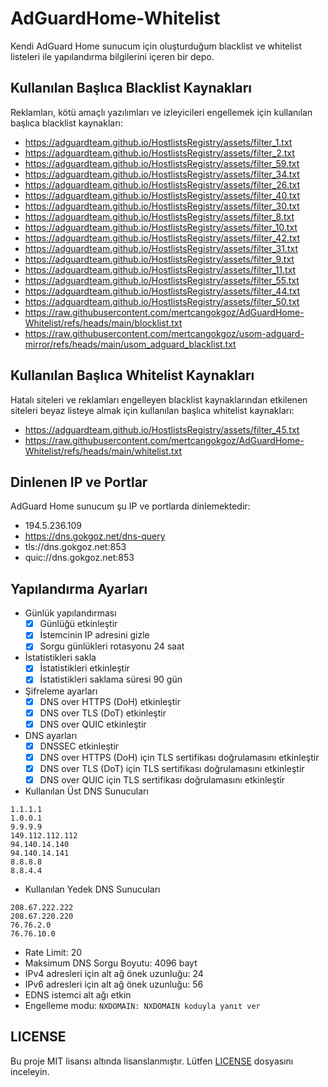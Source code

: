 # AdGuardHome-Whitelist

Kendi AdGuard Home sunucum için oluşturduğum blacklist ve whitelist listeleri ile yapılandırma bilgilerini içeren bir depo.

## Kullanılan Başlıca Blacklist Kaynakları

Reklamları, kötü amaçlı yazılımları ve izleyicileri engellemek için kullanılan başlıca blacklist kaynakları:

- https://adguardteam.github.io/HostlistsRegistry/assets/filter_1.txt
- https://adguardteam.github.io/HostlistsRegistry/assets/filter_2.txt
- https://adguardteam.github.io/HostlistsRegistry/assets/filter_59.txt
- https://adguardteam.github.io/HostlistsRegistry/assets/filter_34.txt
- https://adguardteam.github.io/HostlistsRegistry/assets/filter_26.txt
- https://adguardteam.github.io/HostlistsRegistry/assets/filter_40.txt
- https://adguardteam.github.io/HostlistsRegistry/assets/filter_30.txt
- https://adguardteam.github.io/HostlistsRegistry/assets/filter_8.txt
- https://adguardteam.github.io/HostlistsRegistry/assets/filter_10.txt
- https://adguardteam.github.io/HostlistsRegistry/assets/filter_42.txt
- https://adguardteam.github.io/HostlistsRegistry/assets/filter_31.txt
- https://adguardteam.github.io/HostlistsRegistry/assets/filter_9.txt
- https://adguardteam.github.io/HostlistsRegistry/assets/filter_11.txt
- https://adguardteam.github.io/HostlistsRegistry/assets/filter_55.txt
- https://adguardteam.github.io/HostlistsRegistry/assets/filter_44.txt
- https://adguardteam.github.io/HostlistsRegistry/assets/filter_50.txt
- https://raw.githubusercontent.com/mertcangokgoz/AdGuardHome-Whitelist/refs/heads/main/blocklist.txt
- https://raw.githubusercontent.com/mertcangokgoz/usom-adguard-mirror/refs/heads/main/usom_adguard_blacklist.txt

## Kullanılan Başlıca Whitelist Kaynakları

Hatalı siteleri ve reklamları engelleyen blacklist kaynaklarından etkilenen siteleri beyaz listeye almak için kullanılan başlıca whitelist kaynakları:

- https://adguardteam.github.io/HostlistsRegistry/assets/filter_45.txt
- https://raw.githubusercontent.com/mertcangokgoz/AdGuardHome-Whitelist/refs/heads/main/whitelist.txt


## Dinlenen IP ve Portlar

AdGuard Home sunucum şu IP ve portlarda dinlemektedir:

- 194.5.236.109
- https://dns.gokgoz.net/dns-query
- tls://dns.gokgoz.net:853
- quic://dns.gokgoz.net:853

## Yapılandırma Ayarları

- Günlük yapılandırması 
  - [x] Günlüğü etkinleştir
  - [x] İstemcinin IP adresini gizle
  - [x] Sorgu günlükleri rotasyonu 24 saat

- İstatistikleri sakla
    - [x] İstatistikleri etkinleştir
    - [x] İstatistikleri saklama süresi 90 gün

- Şifreleme ayarları
    - [x] DNS over HTTPS (DoH) etkinleştir
    - [x] DNS over TLS (DoT) etkinleştir
    - [x] DNS over QUIC etkinleştir

- DNS ayarları
    - [x] DNSSEC etkinleştir
    - [x] DNS over HTTPS (DoH) için TLS sertifikası doğrulamasını etkinleştir
    - [x] DNS over TLS (DoT) için TLS sertifikası doğrulamasını etkinleştir
    - [x] DNS over QUIC için TLS sertifikası doğrulamasını etkinleştir

- Kullanılan Üst DNS Sunucuları

```
1.1.1.1
1.0.0.1
9.9.9.9
149.112.112.112
94.140.14.140
94.140.14.141
8.8.8.8
8.8.4.4
```

- Kullanılan Yedek DNS Sunucuları

```
208.67.222.222
208.67.220.220
76.76.2.0
76.76.10.0
```

- Rate Limit: 20
- Maksimum DNS Sorgu Boyutu: 4096 bayt
- IPv4 adresleri için alt ağ önek uzunluğu: 24
- IPv6 adresleri için alt ağ önek uzunluğu: 56
- EDNS istemci alt ağı etkin
- Engelleme modu: `NXDOMAIN: NXDOMAIN koduyla yanıt ver`

## LICENSE

Bu proje MIT lisansı altında lisanslanmıştır. Lütfen [LICENSE](LICENSE) dosyasını inceleyin.